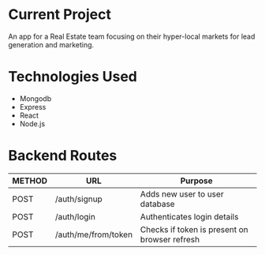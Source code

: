 # Current Project
An app for a Real Estate team focusing on their hyper-local markets for lead generation and marketing.

# Technologies Used
* Mongodb
* Express
* React
* Node.js

# Backend Routes
METHOD | URL | Purpose
--- | --- | ---
POST | /auth/signup | Adds new user to user database
POST | /auth/login | Authenticates login details
POST | /auth/me/from/token | Checks if token is present on browser refresh

